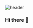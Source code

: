![header](https://capsule-render.vercel.app/api?type=wave&color=#ff0000&height=300&section=header&text=JayceKim%20render&fontSize=90)
<!-- ![header](https://capsule-render.vercel.app/api?type=wave&color=auto&height=300&section=header&text=capsule%20render&fontSize=90) -->

### Hi there 👋

<!--
**siyooonkim/siyooonkim** is a ✨ _special_ ✨ repository because its `README.md` (this file) appears on your GitHub profile.

Here are some ideas to get you started:

- 🔭 I’m currently working on ...
- 🌱 I’m currently learning ...
- 👯 I’m looking to collaborate on ...
- 🤔 I’m looking for help with ...
- 💬 Ask me about ...
- 📫 How to reach me: ...
- 😄 Pronouns: ...
- ⚡ Fun fact: ...
-->
